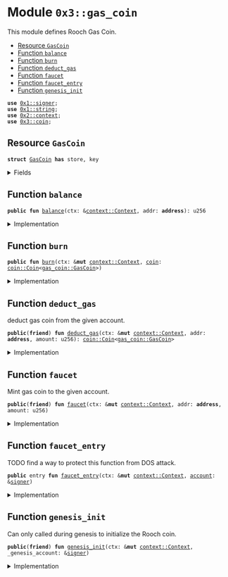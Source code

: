 
<a name="0x3_gas_coin"></a>

# Module `0x3::gas_coin`

This module defines Rooch Gas Coin.


-  [Resource `GasCoin`](#0x3_gas_coin_GasCoin)
-  [Function `balance`](#0x3_gas_coin_balance)
-  [Function `burn`](#0x3_gas_coin_burn)
-  [Function `deduct_gas`](#0x3_gas_coin_deduct_gas)
-  [Function `faucet`](#0x3_gas_coin_faucet)
-  [Function `faucet_entry`](#0x3_gas_coin_faucet_entry)
-  [Function `genesis_init`](#0x3_gas_coin_genesis_init)


<pre><code><b>use</b> <a href="">0x1::signer</a>;
<b>use</b> <a href="">0x1::string</a>;
<b>use</b> <a href="">0x2::context</a>;
<b>use</b> <a href="coin.md#0x3_coin">0x3::coin</a>;
</code></pre>



<a name="0x3_gas_coin_GasCoin"></a>

## Resource `GasCoin`



<pre><code><b>struct</b> <a href="gas_coin.md#0x3_gas_coin_GasCoin">GasCoin</a> <b>has</b> store, key
</code></pre>



<details>
<summary>Fields</summary>


<dl>
<dt>
<code>dummy_field: bool</code>
</dt>
<dd>

</dd>
</dl>


</details>

<a name="0x3_gas_coin_balance"></a>

## Function `balance`



<pre><code><b>public</b> <b>fun</b> <a href="gas_coin.md#0x3_gas_coin_balance">balance</a>(ctx: &<a href="_Context">context::Context</a>, addr: <b>address</b>): u256
</code></pre>



<details>
<summary>Implementation</summary>


<pre><code><b>public</b> <b>fun</b> <a href="gas_coin.md#0x3_gas_coin_balance">balance</a>(ctx: &Context, addr: <b>address</b>): u256 {
    <a href="coin.md#0x3_coin_balance">coin::balance</a>&lt;<a href="gas_coin.md#0x3_gas_coin_GasCoin">GasCoin</a>&gt;(ctx, addr)
}
</code></pre>



</details>

<a name="0x3_gas_coin_burn"></a>

## Function `burn`



<pre><code><b>public</b> <b>fun</b> <a href="gas_coin.md#0x3_gas_coin_burn">burn</a>(ctx: &<b>mut</b> <a href="_Context">context::Context</a>, <a href="coin.md#0x3_coin">coin</a>: <a href="coin.md#0x3_coin_Coin">coin::Coin</a>&lt;<a href="gas_coin.md#0x3_gas_coin_GasCoin">gas_coin::GasCoin</a>&gt;)
</code></pre>



<details>
<summary>Implementation</summary>


<pre><code><b>public</b> <b>fun</b> <a href="gas_coin.md#0x3_gas_coin_burn">burn</a>(ctx: &<b>mut</b> Context, <a href="coin.md#0x3_coin">coin</a>: Coin&lt;<a href="gas_coin.md#0x3_gas_coin_GasCoin">GasCoin</a>&gt;) {
    <a href="coin.md#0x3_coin_burn_extend">coin::burn_extend</a>&lt;<a href="gas_coin.md#0x3_gas_coin_GasCoin">GasCoin</a>&gt;(ctx, <a href="coin.md#0x3_coin">coin</a>);
}
</code></pre>



</details>

<a name="0x3_gas_coin_deduct_gas"></a>

## Function `deduct_gas`

deduct gas coin from the given account.


<pre><code><b>public</b>(<b>friend</b>) <b>fun</b> <a href="gas_coin.md#0x3_gas_coin_deduct_gas">deduct_gas</a>(ctx: &<b>mut</b> <a href="_Context">context::Context</a>, addr: <b>address</b>, amount: u256): <a href="coin.md#0x3_coin_Coin">coin::Coin</a>&lt;<a href="gas_coin.md#0x3_gas_coin_GasCoin">gas_coin::GasCoin</a>&gt;
</code></pre>



<details>
<summary>Implementation</summary>


<pre><code><b>public</b>(<b>friend</b>) <b>fun</b> <a href="gas_coin.md#0x3_gas_coin_deduct_gas">deduct_gas</a>(ctx: &<b>mut</b> Context, addr: <b>address</b>, amount: u256):Coin&lt;<a href="gas_coin.md#0x3_gas_coin_GasCoin">GasCoin</a>&gt; {
    <a href="coin.md#0x3_coin_withdraw_extend">coin::withdraw_extend</a>&lt;<a href="gas_coin.md#0x3_gas_coin_GasCoin">GasCoin</a>&gt;(ctx, addr, amount)
}
</code></pre>



</details>

<a name="0x3_gas_coin_faucet"></a>

## Function `faucet`

Mint gas coin to the given account.


<pre><code><b>public</b>(<b>friend</b>) <b>fun</b> <a href="gas_coin.md#0x3_gas_coin_faucet">faucet</a>(ctx: &<b>mut</b> <a href="_Context">context::Context</a>, addr: <b>address</b>, amount: u256)
</code></pre>



<details>
<summary>Implementation</summary>


<pre><code><b>public</b>(<b>friend</b>) <b>fun</b> <a href="gas_coin.md#0x3_gas_coin_faucet">faucet</a>(ctx: &<b>mut</b> Context, addr: <b>address</b>, amount: u256) {
    <b>let</b> <a href="coin.md#0x3_coin">coin</a> = <a href="gas_coin.md#0x3_gas_coin_mint">mint</a>(ctx, amount);
    <a href="coin.md#0x3_coin_deposit_extend">coin::deposit_extend</a>&lt;<a href="gas_coin.md#0x3_gas_coin_GasCoin">GasCoin</a>&gt;(ctx, addr, <a href="coin.md#0x3_coin">coin</a>);
}
</code></pre>



</details>

<a name="0x3_gas_coin_faucet_entry"></a>

## Function `faucet_entry`

TODO find a way to protect this function from DOS attack.


<pre><code><b>public</b> entry <b>fun</b> <a href="gas_coin.md#0x3_gas_coin_faucet_entry">faucet_entry</a>(ctx: &<b>mut</b> <a href="_Context">context::Context</a>, <a href="account.md#0x3_account">account</a>: &<a href="">signer</a>)
</code></pre>



<details>
<summary>Implementation</summary>


<pre><code><b>public</b> entry <b>fun</b> <a href="gas_coin.md#0x3_gas_coin_faucet_entry">faucet_entry</a>(ctx: &<b>mut</b> Context, <a href="account.md#0x3_account">account</a>: &<a href="">signer</a>) {
    //100 RGC
    <b>let</b> amount = 100_000_000_000_000_000_000u256;
    <b>let</b> addr = <a href="_address_of">signer::address_of</a>(<a href="account.md#0x3_account">account</a>);
    <a href="gas_coin.md#0x3_gas_coin_faucet">faucet</a>(ctx, addr, amount);
}
</code></pre>



</details>

<a name="0x3_gas_coin_genesis_init"></a>

## Function `genesis_init`

Can only called during genesis to initialize the Rooch coin.


<pre><code><b>public</b>(<b>friend</b>) <b>fun</b> <a href="gas_coin.md#0x3_gas_coin_genesis_init">genesis_init</a>(ctx: &<b>mut</b> <a href="_Context">context::Context</a>, _genesis_account: &<a href="">signer</a>)
</code></pre>



<details>
<summary>Implementation</summary>


<pre><code><b>public</b>(<b>friend</b>) <b>fun</b> <a href="gas_coin.md#0x3_gas_coin_genesis_init">genesis_init</a>(ctx: &<b>mut</b> Context, _genesis_account: &<a href="">signer</a>){
    <a href="coin.md#0x3_coin_register_extend">coin::register_extend</a>&lt;<a href="gas_coin.md#0x3_gas_coin_GasCoin">GasCoin</a>&gt;(
        ctx,
        <a href="_utf8">string::utf8</a>(b"Rooch Gas Coin"),
        <a href="_utf8">string::utf8</a>(b"RGC"),
        18, // decimals
    );
}
</code></pre>



</details>
